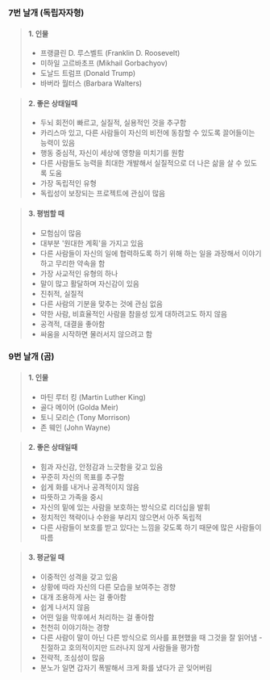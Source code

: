 ### 7번 날개 (독립자자형)

> #### 1. 인물
>
> - 프랭클린 D. 루스벨트 (Franklin D. Roosevelt)
> - 미하일 고르바초프 (Mikhail Gorbachyov)
> - 도날드 트럼프 (Donald Trump)
> - 바버라 월터스 (Barbara Walters)


> #### 2. 좋은 상태일때
>
> - 두뇌 회전이 빠르고, 실질적, 실용적인 것을 추구함
> - 카리스마 있고, 다른 사람들이 자신의 비전에 동참할 수 있도록 끌어들이는 능력이 있음
> - 행동 중심적, 자신이 세상에 영향을 미치기를 원함
> - 다른 사람들도 능력을 최대한 개발해서 실질적으로 더 나은 삶을 살 수 있도록 도움
> - 가장 독립적인 유형
> - 독립성이 보장되는 프로젝트에 관심이 많음




> #### 3. 평범할 때
>
> - 모험심이 많음
> - 대부분 '원대한 계획'을 가지고 있음
> - 다른 사람들이 자신의 일에 협력하도록 하기 위해 하는 일을 과장해서 이야기하고 무리한 약속을 함
> - 가장 사교적인 유형의 하나
> - 말이 많고 활달하며 자신감이 있음
> - 진취적, 실질적
> - 다른 사람의 기분을 맞추는 것에 관심 없음
> - 약한 사람, 비효율적인 사람을 참을성 있게 대하려고도 하지 않음
> - 공격적, 대결을 좋아함
> - 싸움을 시작하면 물러서지 않으려고 함


### 9번 날개 (곰)


> #### 1. 인물
> 
> - 마틴 루터 킹 (Martin Luther King)
> - 골다 메이어 (Golda Meir)
> - 토니 모리슨 (Tony Morrison)
> - 존 웨인 (John Wayne)


> #### 2. 좋은 상태일때
> 
> - 힘과 자신감, 안정감과 느긋함을 갖고 있음
> - 꾸준히 자신의 목표를 추구함
> - 쉽게 화를 내거나 공격적이지 않음
> - 따뜻하고 가족을 중시
> - 자신의 밑에 있는 사람을 보호하는 방식으로 리더십을 발휘
> - 정치적인 책략이나 수완을 부리지 않으면서 아주 독립적
> - 다른 사람들이 보호를 받고 있다는 느낌을 갖도록 하기 때문에 많은 사람들이 따름



> #### 3. 평균일 때
> 
> - 이중적인 성격을 갖고 있음
> - 상황에 따라 자신의 다른 모습을 보여주는 경향
> - 대개 조용하게 사는 걸 좋아함
> - 쉽게 나서지 않음
> - 어떤 일을 막후에서 처리하는 걸 좋아함
> - 천천히 이야기하는 경향
> - 다른 사람이 말이 아닌 다른 방식으로 의사를 표현했을 때 그것을 잘 읽어냄
>   -친절하고 호의적이지만 드러나지 않게 사람들을 평가함
> - 전략적, 조심성이 많음
> - 분노가 일면 갑자기 폭발해서 크게 화를 냈다가 곧 잊어버림
